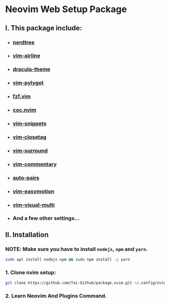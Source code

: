 # Neovim Web Setup Package

## I. This package include:

- ### [nerdtree](https://github.com/preservim/nerdtree)
- ### [vim-airline](https://github.com/vim-airline/vim-airline)
- ### [dracula-theme](https://draculatheme.com/vim)
- ### [vim-pylygot](https://github.com/sheerun/vim-polyglot)
- ### [fzf.vim](https://github.com/junegunn/fzf.vim)
- ### [coc.nvim](https://github.com/neoclide/coc.nvim)
- ### [vim-snippets](https://github.com/honza/vim-snippets)
- ### [vim-closetag](https://github.com/alvan/vim-closetag)
- ### [vim-surround](https://github.com/tpope/vim-surround)
- ### [vim-commentary](https://github.com/tpope/vim-commentary)
- ### [auto-pairs](https://github.com/jiangmiao/auto-pairs)
- ### [vim-easymotion](https://github.com/easymotion/vim-easymotion)
- ### [vim-visual-multi](https://github.com/mg979/vim-visual-multi)
- ### And a few other settings...

## II. Installation

### NOTE: Make sure you have to install `nodejs`, `npm` and `yarn`.

```bash
sudo apt install nodejs npm && sudo npm install -g yarn
```

### 1. Clone nvim setup:

```bash
git clone https://github.com/Tai-Github/package.nvim.git ~/.config/nvim
```

### 2. Learn Neovim And Plugins Command.
